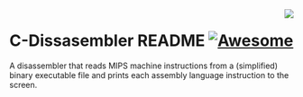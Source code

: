 <img src="https://emojipedia-us.s3.dualstack.us-west-1.amazonaws.com/thumbs/240/apple/129/desktop-computer_1f5a5.png" align="right" />

# C-Dissasembler README [![Awesome](https://cdn.rawgit.com/sindresorhus/awesome/d7305f38d29fed78fa85652e3a63e154dd8e8829/media/badge.svg)](https://github.com/sindresorhus/awesome)

A disassembler that reads MIPS machine instructions from a (simplified) binary executable file and prints each assembly language instruction to the screen.
